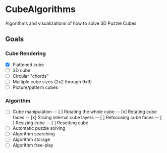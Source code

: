 # CubeAlgorithms
Algorithms and visualizations of how to solve 3D Puzzle Cubes

## Goals
### Cube Rendering
- [x] Flattened cube
- [ ] 3D cube
- [ ] Circular "chords"
- [ ] Multiple cube sizes (2x2 through 9x9)
- [ ] Picture/pattern cubes

### Algorithm
- [ ] Cube manipulation
-- [ ] Rotating the whole cube
-- [x] Rotating cube faces
-- [x] Slicing internal cube layers
-- [ ] Refocusing cube faces
-- [ ] Resizing cube
-- [ ] Resetting cube
- [ ] Automatic puzzle solving
- [ ] Algorithm searching
- [ ] Algorithm storage
- [ ] Algorithm free-play
